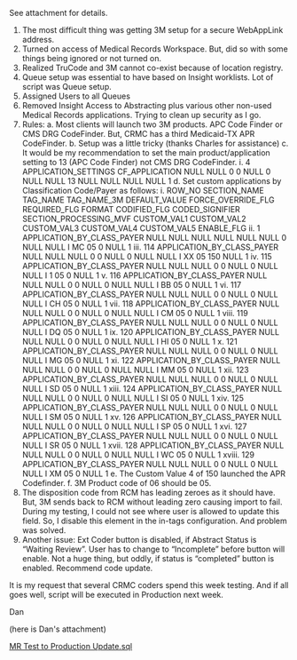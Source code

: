 See attachment for details.

1.	The most difficult thing was getting 3M setup for a secure WebAppLink address.
2.	Turned on access of Medical Records Workspace.  But, did so with some things being ignored or not turned on.
3.	Realized TruCode and 3M cannot co-exist because of location registry.
4.	Queue setup was essential to have based on Insight worklists.  Lot of script was Queue setup.
5.	Assigned Users to all Queues
6.	Removed Insight Access to Abstracting plus various other non-used Medical Records applications.  Trying to clean up security as I go.
7.	Rules:
a.	Most clients will launch two 3M products.  APC Code Finder or CMS DRG CodeFinder.  But, CRMC has a third Medicaid-TX APR CodeFinder.
b.	Setup was a little tricky (thanks Charles for assistance)
c.	It would be my recommendation to set the main product/application setting to 13 (APC Code Finder) not CMS DRG CodeFinder.
i.	4              APPLICATION_SETTINGS               CF_APPLICATION             NULL     NULL     0              0                NULL     0              NULL     NULL     13           NULL     NULL     NULL     NULL     1
d.	Set custom applications by Classification Code/Payer as follows:
i.	ROW_NO            SECTION_NAME               TAG_NAME        TAG_NAME_3M                DEFAULT_VALUE             FORCE_OVERRIDE_FLG REQUIRED_FLG FORMAT                CODIFIED_FLG  CODED_SIGNIFIER           SECTION_PROCESSING_MVF                CUSTOM_VAL1 CUSTOM_VAL2 CUSTOM_VAL3 CUSTOM_VAL4 CUSTOM_VAL5                ENABLE_FLG
ii.	1              APPLICATION_BY_CLASS_PAYER NULL     NULL     NULL     NULL     NULL     NULL     0                NULL     NULL     I               MC         05           0              NULL     1
iii.	114         APPLICATION_BY_CLASS_PAYER NULL     NULL     NULL     0              0              NULL     0                NULL     NULL     I               XX           05           150         NULL     1
iv.	115         APPLICATION_BY_CLASS_PAYER NULL     NULL     NULL     0              0              NULL     0                NULL     NULL     I               1              05           0              NULL     1
v.	116         APPLICATION_BY_CLASS_PAYER NULL     NULL     NULL     0              0              NULL     0                NULL     NULL     I               BB           05           0              NULL     1
vi.	117         APPLICATION_BY_CLASS_PAYER NULL     NULL     NULL     0              0              NULL     0                NULL     NULL     I               CH          05           0              NULL     1
vii.	118         APPLICATION_BY_CLASS_PAYER NULL     NULL     NULL     0              0              NULL     0                NULL     NULL     I               CM         05           0              NULL     1
viii.	119         APPLICATION_BY_CLASS_PAYER NULL     NULL     NULL     0              0              NULL     0                NULL     NULL     I               DQ          05           0              NULL     1
ix.	120         APPLICATION_BY_CLASS_PAYER NULL     NULL     NULL     0              0              NULL     0                NULL     NULL     I               HI            05           0              NULL     1
x.	121         APPLICATION_BY_CLASS_PAYER NULL     NULL     NULL     0              0              NULL     0                NULL     NULL     I               MG        05           0              NULL     1
xi.	122         APPLICATION_BY_CLASS_PAYER NULL     NULL     NULL     0              0              NULL     0                NULL     NULL     I               MM       05           0              NULL     1
xii.	123         APPLICATION_BY_CLASS_PAYER NULL     NULL     NULL     0              0              NULL     0                NULL     NULL     I               SD           05           0              NULL     1
xiii.	124         APPLICATION_BY_CLASS_PAYER NULL     NULL     NULL     0              0              NULL     0                NULL     NULL     I               SI            05           0              NULL     1
xiv.	125         APPLICATION_BY_CLASS_PAYER NULL     NULL     NULL     0              0              NULL     0                NULL     NULL     I               SM         05           0              NULL     1
xv.	126         APPLICATION_BY_CLASS_PAYER NULL     NULL     NULL     0              0              NULL     0                NULL     NULL     I               SP           05           0              NULL     1
xvi.	127         APPLICATION_BY_CLASS_PAYER NULL     NULL     NULL     0              0              NULL     0                NULL     NULL     I               SR           05           0              NULL     1
xvii.	128         APPLICATION_BY_CLASS_PAYER NULL     NULL     NULL     0              0              NULL     0                NULL     NULL     I               WC         05           0              NULL     1
xviii.	129         APPLICATION_BY_CLASS_PAYER NULL     NULL     NULL     0              0              NULL     0                NULL     NULL     I               XM         05           0              NULL     1
e.	The Custom Value 4 of 150 launched the APR Codefinder.
f.	3M Product code of 06 should be 05.
8.	The disposition code from RCM has leading zeroes as it should have.  But, 3M sends back to RCM without leading zero causing import to fail.  During my testing, I could not see where user is allowed to update this field.  So, I disable this element in the in-tags configuration.  And problem was solved.
9.	Another issue:  Ext Coder button is disabled, if Abstract Status is “Waiting Review”.  User has to change to “Incomplete” before button will enable.  Not a huge thing, but oddly, if status is “completed” button is enabled.  Recommend code update.

It is my request that several CRMC coders spend this week testing.  And if all goes well, script will be executed in Production next week.

Dan

(here is Dan's attachment)

[MR Test to Production Update.sql](/.attachments/MR%20Test%20to%20Production%20Update-ea2725b9-7d7e-4795-86ab-6894db561677.sql)